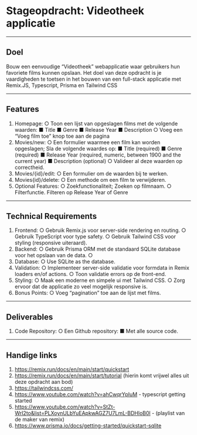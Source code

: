 # Stageopdracht: Videotheek applicatie
________________________________________
## Doel
Bouw een eenvoudige “Videotheek” webapplicatie waar gebruikers hun favoriete films kunnen opslaan. Het doel van deze opdracht is je vaardigheden te toetsen in het bouwen van een full-stack applicatie met Remix.JS, Typescript, Prisma en Tailwind CSS
________________________________________
## Features
1.	Homepage:
○	Toon een lijst van opgeslagen films met de volgende waarden:
■	Title
■	Genre
■	Release Year
■	Description 
○	Voeg een “Voeg film toe” knop toe aan de pagina
2.	Movies/new:
○	Een formulier waarmee een film kan worden opgeslagen; Sla de volgende waardes op:
■	Title (required)
■	Genre (required)
■	Release Year (required, numeric, between 1900 and the current year)
■	Description (optional)
○	Valideer al deze waarden op correctheid.
3.	Movies/{id}/edit:
○	Een formulier om de waarden bij te werken.
4.	Movies{id}/delete:
○	Een methode om een film te verwijderen.
5.	Optional Features:
○	Zoekfunctionaliteit; Zoeken op filmnaam.
○	Filterfunctie. Filteren op Release Year of Genre
________________________________________
## Technical Requirements
1.	Frontend:
○	Gebruik Remix.js voor server-side rendering en routing.
○	Gebruik TypeScript voor type safety.
○	Gebruik Tailwind CSS voor styling (responsive uiteraard). 
2.	Backend:
○	Gebruik Prisma ORM met de standaard SQLite database voor het opslaan van de data.
○	
3.	Database:
○	Use SQLite as the database.
4.	Validation:
○	Implementeer server-side validatie voor formdata in Remix loaders en/of actions.
○	Toon validatie errors op de front-end.
5.	Styling:
○	Maak een moderne en simpele ui met Tailwind CSS.
○	Zorg ervoor dat de applicatie zo veel mogelijk responsive is.
6.	Bonus Points:
○	Voeg “pagination” toe aan de lijst met films.
________________________________________
## Deliverables
1.	Code Repository:
○	Een Github repository:
■	Met alle source code.

________________________________________
## Handige links

1.	https://remix.run/docs/en/main/start/quickstart
2.	https://remix.run/docs/en/main/start/tutorial (hierin komt vrijwel alles uit deze opdracht aan bod)
3.	https://tailwindcss.com/
4.	https://www.youtube.com/watch?v=ahCwqrYpIuM - typescript getting started
5.	https://www.youtube.com/watch?v=StZt-WrI2to&list=PLXoynULbYuEApkwAGZ7U7LmL-BDHloB0l - (playlist van de maker van remix)
6.	https://www.prisma.io/docs/getting-started/quickstart-sqlite 

